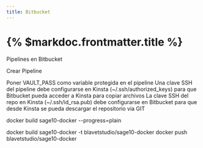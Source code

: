 ```yaml
---
title: Bitbucket
---
```


# {% $markdoc.frontmatter.title %}

Pipelines en Bitbucket

Crear Pipeline

Poner VAULT_PASS como variable protegida en el pipeline
Una clave SSH del pipeline debe configurarse en Kinsta (~/.ssh/authorized_keys) para que Bitbucket pueda acceder a Kinsta para copiar archivos
La clave SSH del repo en Kinsta (~/.ssh/id_rsa.pub) debe configurarse en Bitbucket para que desde Kinsta se pueda descargar el repositorio via GIT



docker build sage10-docker --progress=plain

docker build sage10-docker -t blavetstudio/sage10-docker
docker push blavetstudio/sage10-docker